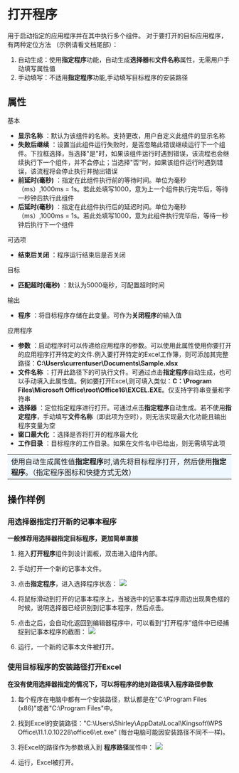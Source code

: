 # 打开程序

用于启动指定的应用程序并在其中执行多个组件。
对于要打开的目标应用程序，有两种定位方法 （示例请看文档尾部）：
1. 自动生成：使用**指定程序**功能，自动生成**选择器**和**文件名称**属性，无需用户手动填写属性值
2. 手动填写：不适用**指定程序**功能,手动填写目标程序的安装路径

## 属性
基本
- **显示名称** ：默认为该组件的名称。支持更改，用户自定义此组件的显示名称
- **失败后继续** ：设置当此组件运行失败时，是否忽略此错误继续运行下一个组件。下拉框选择，当选择"是"时，如果该组件运行时遇到错误，该流程也会继续执行下一个组件，并不会停止；当选择"否"时，如果该组件运行时遇到错误，该流程将会停止执行并抛出错误
- **前延时(毫秒)** ：指定在此组件执行前的等待时间。单位为毫秒（ms）,1000ms = 1s。若此处填写1000，意为上一个组件执行完毕后，等待一秒钟后执行此组件
- **后延时(毫秒)** ：指定在此组件执行后的延迟时间。单位为毫秒（ms）,1000ms = 1s。若此处填写1000，意为此组件执行完毕后，等待一秒钟后执行下一个组件


可选项
- **结束后关闭** ：程序运行结束后是否关闭

目标
- **匹配超时(毫秒)** ：默认为5000毫秒，可配置超时时间

输出
- **程序** ：将目标程序存储在此变量。可作为**关闭程序**的输入值

应用程序
- **参数** ：启动程序时可以传递给应用程序的参数。可以使用此属性使用你要打开的应用程序打开特定的文件.例入要打开特定的Excel工作簿，则可添加其完整路径：**C:\Users\currentuser\Documents\Sample.xlsx**
- **文件名称** ：打开此路径下的可执行文件。可通过点击**指定程序**自动生成，也可以手动填入此属性值。例如要打开Excel,则可填入类似：**C：\Program Files\Microsoft Office\root\Office16\EXCEL.EXE**。仅支持字符串变量和字符串
- **选择器** ：定位指定程序进行打开。可通过点击**指定程序**自动生成。若不使用**指定程序**，手动填写**文件名称**（即此项为空时），则无法实现最大化功能且输出程序变量为空
- **窗口最大化** ：选择是否将打开的程序最大化
- **工作目录** ：目标程序的工作目录。如果在文件名中已给出，则无需填写此项

<table><td bgcolor=	#F0F8FF>使用自动生成属性值<b>指定程序</b>时,请先将目标程序打开，然后使用<b>指定程序</b>。（指定程序图标和快捷方式无效）</td></table>

## 操作样例
### 用选择器指定打开新的记事本程序
**一般推荐用选择器指定目标程序，更加简单直接**

1. 拖入**打开程序**组件到设计面板，双击进入组件内部。

2. 手动打开一个新的记事本文件。

3. 点击**指定程序**，进入选择程序状态：
![](https://docimages.blob.core.chinacloudapi.cn/images/Activities/openApp-1.png)

4. 将鼠标滑动到打开的记事本程序上，当被选中的记事本程序周边出现黄色框的时候，说明选择器已经识别到记事本程序，然后点击。

5. 点击之后，会自动化返回到编辑器程序中，可以看到“打开程序”组件中已经捕捉到记事本程序的截图：
![](https://docimages.blob.core.chinacloudapi.cn/images/Activities/openApp-2.png)

6. 运行，一个新的记事本文件被打开。


### 使用目标程序的安装路径打开Excel
**在没有使用选择器指定的情况下，可以将程序的绝对路径填入程序路径参数**

1. 每个程序在电脑中都有一个安装路径，默认都是在"C:\Program Files (x86)"或者"C:\Program Files"中。

2. 找到Excel的安装路径："C:\Users\Shirley\AppData\Local\Kingsoft\WPS Office\11.1.0.10228\office6\et.exe" (每台电脑可能因安装路径不同不一样)。

3. 将Excel的路径作为参数填入到 **程序路径**属性中：
![](https://docimages.blob.core.chinacloudapi.cn/images/Activities/openApp-3.png )

4. 运行，Excel被打开。
